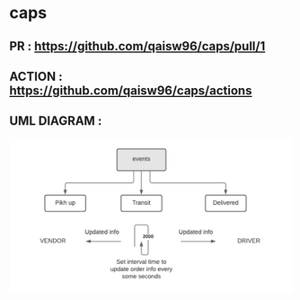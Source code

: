 # caps

## PR : https://github.com/qaisw96/caps/pull/1
## ACTION : https://github.com/qaisw96/caps/actions


## UML DIAGRAM : 

![UML D](./images/lab11.png)
